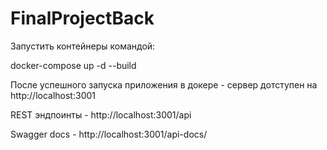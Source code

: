 # FinalProjectBack

Запустить контейнеры командой:

docker-compose up -d --build

После успешного запуска приложения в докере - сервер дотступен на
http://localhost:3001

REST эндпоинты - http://localhost:3001/api

Swagger docs - http://localhost:3001/api-docs/
